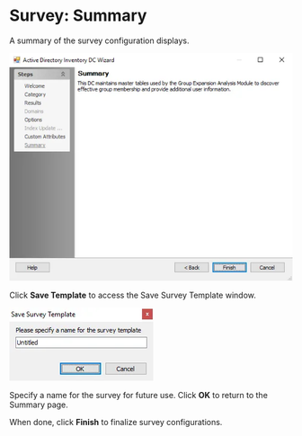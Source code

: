 # Survey: Summary

A summary of the survey configuration displays.

![Survey Action Module Wizard Summary page](../../../../../../static/img/product_docs/accessanalyzer/enterpriseauditor/admin/datacollector/adinventory/summary.webp)

Click **Save Template** to access the Save Survey Template window.

![Save Survey Template window](../../../../../../static/img/product_docs/accessanalyzer/enterpriseauditor/admin/action/survey/savesurveytemplate.webp)

Specify a name for the survey for future use. Click **OK** to return to the Summary page.

When done, click **Finish** to finalize survey configurations.
